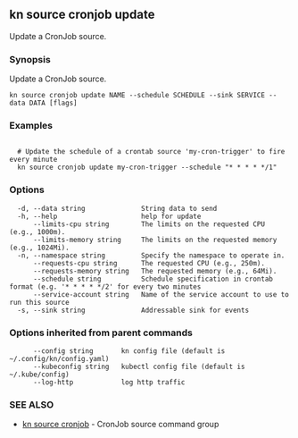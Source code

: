 ## kn source cronjob update

Update a CronJob source.

### Synopsis

Update a CronJob source.

```
kn source cronjob update NAME --schedule SCHEDULE --sink SERVICE --data DATA [flags]
```

### Examples

```

  # Update the schedule of a crontab source 'my-cron-trigger' to fire every minute
  kn source cronjob update my-cron-trigger --schedule "* * * * */1"
```

### Options

```
  -d, --data string              String data to send
  -h, --help                     help for update
      --limits-cpu string        The limits on the requested CPU (e.g., 1000m).
      --limits-memory string     The limits on the requested memory (e.g., 1024Mi).
  -n, --namespace string         Specify the namespace to operate in.
      --requests-cpu string      The requested CPU (e.g., 250m).
      --requests-memory string   The requested memory (e.g., 64Mi).
      --schedule string          Schedule specification in crontab format (e.g. '* * * * */2' for every two minutes
      --service-account string   Name of the service account to use to run this source
  -s, --sink string              Addressable sink for events
```

### Options inherited from parent commands

```
      --config string       kn config file (default is ~/.config/kn/config.yaml)
      --kubeconfig string   kubectl config file (default is ~/.kube/config)
      --log-http            log http traffic
```

### SEE ALSO

* [kn source cronjob](kn_source_cronjob.md)	 - CronJob source command group

